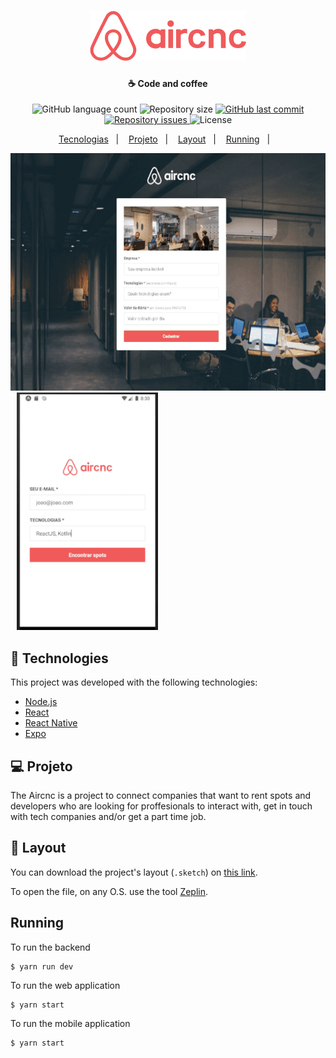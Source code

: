 <h1 align="center">
    <img alt="Aircnc" src="assets_github/logo.png" width="250px" />
</h1>

<h4 align="center">
  ☕ Code and coffee
</h4>

<p align="center">
  <img alt="GitHub language count" src="https://img.shields.io/github/languages/count/mschneider86/aircnc.svg">

  <img alt="Repository size" src="https://img.shields.io/github/repo-size/mschneider86/aircnc.svg">
  
  <a href="https://github.com/Rocketseat/semana-omnistack-9/commits/master">
    <img alt="GitHub last commit" src="https://img.shields.io/github/last-commit/mschneider86/aircnc">
  </a>

  <a href="https://github.com/Rocketseat/semana-omnistack-9/issues">
    <img alt="Repository issues" src="https://img.shields.io/github/issues/mschneider86/aircnc">
  </a>

  <img alt="License" src="https://img.shields.io/badge/license-MIT-brightgreen">
</p>

<p align="center">
  <a href="#rocket-tecnologias">Tecnologias</a>&nbsp;&nbsp;&nbsp;|&nbsp;&nbsp;&nbsp;
  <a href="#-projeto">Projeto</a>&nbsp;&nbsp;&nbsp;|&nbsp;&nbsp;&nbsp;
  <a href="#-layout">Layout</a>&nbsp;&nbsp;&nbsp;|&nbsp;&nbsp;&nbsp;  
  <a href="#running">Running</a>&nbsp;&nbsp;&nbsp;|&nbsp;&nbsp;&nbsp;  
</p>

<p >
  <img alt="Frontend" src="assets_github/aircnc-web.gif" width="580px" height="380px">
  <img alt="Mobile" style="margin-left:10px" src="assets_github/aircnc-m.gif" width="226px" height="380px">
</p>

## :rocket: Technologies

This project was developed with the following technologies:

- [Node.js](https://nodejs.org/en/)
- [React](https://reactjs.org)
- [React Native](https://facebook.github.io/react-native/)
- [Expo](https://expo.io/)

## 💻 Projeto

The Aircnc is a project to connect companies that want to rent spots and developers who are looking for proffesionals to interact with, get in touch with tech companies and/or get a part time job.

## 🔖 Layout

You can download the project's layout (`.sketch`) on [this link](https://rocketseat-cdn.s3-sa-east-1.amazonaws.com/semana-omnistack/aircnc.sketch).

To open the file, on any O.S. use the tool [Zeplin](https://zeplin.io).

## Running

To run the backend

```shell
$ yarn run dev
```

To run the web application

```shell
$ yarn start
```

To run the mobile application

```shell
$ yarn start
```
